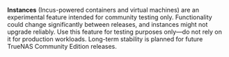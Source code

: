 &NewLine;

**Instances** (Incus-powered containers and virtual machines) are an experimental feature intended for community testing only.
Functionality could change significantly between releases, and instances might not upgrade reliably.
Use this feature for testing purposes only&mdash;do not rely on it for production workloads.
Long-term stability is planned for future TrueNAS Community Edition releases.
